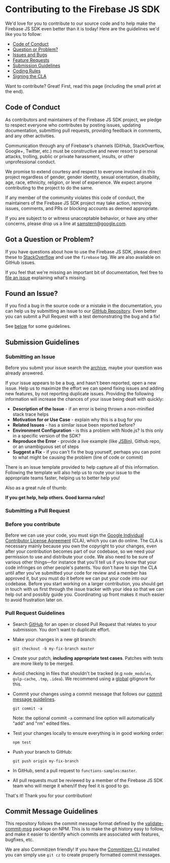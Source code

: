 # Contributing to the Firebase JS SDK

We'd love for you to contribute to our source code and to help make the Firebase JS SDK even better than it is today! Here are the guidelines we'd like you to follow:

 - [Code of Conduct](#coc)
 - [Question or Problem?](#question)
 - [Issues and Bugs](#issue)
 - [Feature Requests](#feature)
 - [Submission Guidelines](#submit)
 - [Coding Rules](#rules)
 - [Signing the CLA](#cla)

Want to contribute? Great! First, read this page (including the small print at
the end).

## <a name="coc"></a> Code of Conduct

As contributors and maintainers of the Firebase JS SDK project, we pledge to respect everyone who contributes by posting issues, updating documentation, submitting pull requests, providing feedback in comments, and any other activities.

Communication through any of Firebase's channels (GitHub, StackOverflow, Google+, Twitter, etc.) must be constructive and never resort to personal attacks, trolling, public or private harassment, insults, or other unprofessional conduct.

We promise to extend courtesy and respect to everyone involved in this project regardless of gender, gender identity, sexual orientation, disability, age, race, ethnicity, religion, or level of experience. We expect anyone contributing to the project to do the same.

If any member of the community violates this code of conduct, the maintainers of the Firebase JS SDK project may take action, removing issues, comments, and PRs or blocking accounts as deemed appropriate.

If you are subject to or witness unacceptable behavior, or have any other concerns, please drop us a line at samstern@google.com.

## <a name="question"></a> Got a Question or Problem?

If you have questions about how to use the Firebase JS SDK, please direct these to [StackOverflow][stackoverflow] and use the `firebase` tag. We are also available on GitHub issues.

If you feel that we're missing an important bit of documentation, feel free to [file an issue][file-an-issue] explaining what's missing.

## <a name="issue"></a> Found an Issue?

If you find a bug in the source code or a mistake in the documentation, you can help us by submitting an issue to our [GitHub Repository][file-an-issue]. Even better you can submit a Pull Request with a test demonstrating the bug and a fix!

See [below](#submit) for some guidelines.

## <a name="submit"></a> Submission Guidelines

### Submitting an Issue
Before you submit your issue search the [archive][archive], maybe your question was already answered.

If your issue appears to be a bug, and hasn't been reported, open a new issue. Help us to maximize the effort we can spend fixing issues and adding new features, by not reporting duplicate issues. Providing the following information will increase the chances of your issue being dealt with quickly:

* **Description of the Issue** - if an error is being thrown a non-minified stack trace helps
* **Motivation for or Use Case** - explain why this is a bug for you
* **Related Issues** - has a similar issue been reported before?
* **Environment Configuration** - is this a problem with Node.js? Is this only in a specific version of the SDK?
* **Reproduce the Error** - provide a live example (like [JSBin][jsbin]), Github repo, or an unambiguous set of steps
* **Suggest a Fix** - if you can't fix the bug yourself, perhaps you can point to what might be causing the problem (line of code or commit)

There is an issue template provided to help capture all of this information. Following the template will also help us to route your issue to the appropriate teams faster, helping us to better help you!

Also as a great rule of thumb:

**If you get help, help others. Good karma rulez!**

### Submitting a Pull Request

### Before you contribute

Before we can use your code, you must sign the [Google Individual Contributor License Agreement](https://cla.developers.google.com/about/google-individual) (CLA), which you can do online. The CLA is necessary mainly because you own the
copyright to your changes, even after your contribution becomes part of our codebase, so we need your permission to use and distribute your code. We also need to be sure of various other things—for instance that you'll tell us if you know that your code infringes on other people's patents. You don't have to sign the CLA until after you've submitted your code for review and a member has approved it, but you must do it before we can put your code into our codebase. Before you start working on a larger contribution, you should get in touch with us first through the issue tracker with your idea so that we can help out and possibly guide you. Coordinating up front makes it much easier to avoid frustration later on.

### Pull Request Guidelines

* Search [GitHub](https://github.com/firebase/firebase-js-sdk/pulls) for an open or closed Pull Request
  that relates to your submission. You don't want to duplicate effort.
* Make your changes in a new git branch:

  ```shell
  git checkout -b my-fix-branch master
  ```

* Create your patch, **including appropriate test cases**. Patches with tests are more likely to be merged.
* Avoid checking in files that shouldn't be tracked (e.g `node_modules`, `gulp-cache`, `.tmp`, `.idea`). We recommend using a [global](#global-gitignore) gitignore for this.
* Commit your changes using a commit message that follows our [commit message guidelines](#commit-message-guidelines).

     ```shell
     git commit -a
     ```
  Note: the optional commit `-a` command line option will automatically "add" and "rm" edited files.

* Test your changes locally to ensure everything is in good working order:

    ```shell
   npm test
    ```

* Push your branch to GitHub:

    ```shell
    git push origin my-fix-branch
    ```

* In GitHub, send a pull request to `functions-samples:master`.
* All pull requests must be reviewed by a member of the Firebase JS SDK team who will merge it when/if they feel it is good to go.

That's it! Thank you for your contribution!

## <a name="commit-message-guidelines"></a> Commit Message Guidelines

This repository follows the commit message format defined by the 
[validate-commit-msg](https://npm.im/validate-commit-msg) package on NPM. This is
to make the git history easy to follow, and make it easier to identify which
commits are associated with features, bugfixes, etc.

We are also Commitizen friendly! If you have the [Commitizen CLI](https://npm.im/commitizen) installed
you can simply use `git cz` to create properly formatted commit messages.

[archive]: https://github.com/firebase/firebase-js-sdk/issues?utf8=%E2%9C%93&q=is%3Aissue
[github]: https://github.com/firebase/firebase-js-sdk
[google-cla]: https://cla.developers.google.com
[js-style-guide]: http://google.github.io/styleguide/javascriptguide.xml
[py-style-guide]: http://google.github.io/styleguide/pyguide.html
[jsbin]: http://jsbin.com/rinilu/edit?js,console
[stackoverflow]: http://stackoverflow.com/questions/tagged/firebase
[global-gitignore]: https://help.github.com/articles/ignoring-files/#create-a-global-gitignore
[file-an-issue]: https://github.com/firebase/firebase-js-sdk/issues/new